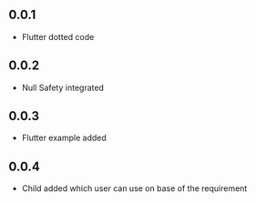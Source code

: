 ## 0.0.1

* Flutter dotted code

## 0.0.2

* Null Safety integrated

## 0.0.3

* Flutter example added

## 0.0.4

* Child added which user can use on base of the requirement
